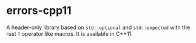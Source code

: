 # errors-cpp11

A header-only library based on `std::optional` and `std::expected` with the rust `?` operator like macros. It is available in C++11. 

